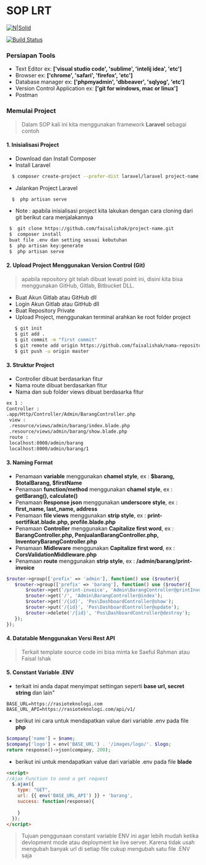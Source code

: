 # SOP LRT

[![N|Solid](http://rasioteknologi.com/assets/img/logo/logo-lrt.png)](http://rasioteknologi.com)

[![Build Status](https://travis-ci.org/joemccann/dillinger.svg?branch=master)](http://rasioteknologi.com)


### Persiapan Tools
  - Text Editor ex: **['visual studio code', 'sublime', 'intelij idea', 'etc']**
  - Browser ex: **['chrome', 'safari', 'firefox', 'etc']**
  - Database manager ex: **['phpmyadmin', 'dbbeaver', 'sqlyog', 'etc']**
  - Version Control Application ex: **['git for windows, mac  or linux']**
  - Postman

### Memulai Project
> Dalam SOP kali ini kita menggunakan framework **Laravel** sebagai contoh
#### 1. Inisialisasi Project 
  - Download dan Install Composer 
  - Install Laravel 
```sh 
  $ composer create-project --prefer-dist laravel/laravel project-name
```
  - Jalankan Project Laravel
```sh 
  $  php artisan serve
```
 - Note : apabila inisialisasi project kita lakukan dengan cara cloning dari git berikut cara menjalakannya
 ```sh 
  $  git clone https://github.com/faisalishak/project-name.git
  $  composer install
  buat file .env dan setting sesuai kebutuhan 
  $  php artisan key:generate
  $  php artisan serve
```

#### 2. Upload Project Menggunakan Version Control (Git)
> apabila repository git telah dibuat lewati point ini, disini kita bisa menggunakan GitHub, Gitlab, Bitbucket DLL.

  - Buat Akun Gitlab atau GitHub dll
  - Login Akun Gitlab atau GitHub dll
  - Buat Repository Private
  - Upload Project, menggunakan terminal arahkan ke root folder project
```sh 
   $ git init 
   $ git add . 
   $ git commit -m "first commit" 
   $ git remote add origin https://github.com/faisalishak/nama-repository.git 
   $ git push -u origin master
```

#### 3. Struktur Project
- Controller dibuat berdasarkan fitur 
- Nama route dibuat berdasarkan fitur
- Nama dan sub folder views dibuat berdasarka fitur
```sh 
ex 1 : 
Controller :
.app/Http/Controller/Admin/BarangController.php
 view :
 .resource/views/admin/barang/index.blade.php
 .resource/views/admin/barang/show.blade.php
 route :
 localhost:8000/admin/barang
 localhost:8000/admin/barang/1
```


#### 3. Naming Format
- Penamaan **variable** menggunakan **chamel style**, ex : **$barang, $totalBarang, $firstName** 
- Penamaan **function/method** menggunakan **chamel style**, ex : **getBarang(), calculate()**
- Penamaan **Response json** menggunakan **underscore style**, ex : **first_name, last_name, address** 
- Penamaan **file views** menggunakan **strip style**, ex : **print-sertifikat.blade.php, profile.blade.php**
- Penamaan **Controller** menggunakan **Capitalize first word**, ex : **BarangController.php, PenjualanBarangController.php, InventoryBarangController.php**
- Penamaan **Midleware** menggunakan **Capitalize first word**, ex : **CorsValidationMiddleware.php**
- Penamaan **route** menggunakan **strip style**, ex : **/admin/barang/print-invoice**
 ```php
 $router->group(['prefix' => 'admin'], function() use ($router){
    $router->group(['prefix' => 'barang'], function() use ($router){
        $router->get('/print-invoice', 'Admin\BarangController@printInvoice');
        $router->get('/', 'Admin\BarangController@index');
        $router->get('/{id}', 'Pos\DashboardController@show');
        $router->put('/{id}', 'Pos\DashboardController@update');
        $router->delete('/{id}', 'Pos\DashboardController@destroy');
    });
});
```

#### 4. Datatable Menggunakan Versi Rest API
> Terkait template source code ini bisa minta ke Saeful Rahman atau Faisal Ishak

#### 5. Constant Variable .ENV
- terkait ini anda dapat menyimpat settingan seperti  **base url, secret string** dan lain"
```
BASE_URL=https://rasioteknologi.com
BASE_URL_API=https://rasioteknologi.com/api/v1/
```
- berikut ini cara untuk mendapatkan value dari variable .env pada file **php**
```php
$company['name'] = $name;
$company['logo'] = env('BASE_URL') . '/images/logo/'. $logo;
return response()->json(company, 200);
```

- berikut ini untuk mendapatkan value dari variable .env pada file **blade**
```html
<script>
//Ajax Function to send a get request
  $.ajax({
    type: "GET",
    url: {{ env('BASE_URL_API') }} + 'barang',
    success: function(response){
        
    }
  });
</script>
```
> Tujuan penggunaan constant variable ENV ini agar lebih mudah ketika devlopment mode atau deployment ke live server.
> Karena tidak usah mengubah banyak url di setiap file cukup mengubah satu file .ENV saja










